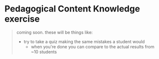 # Pedagogical Content Knowledge exercise

> coming soon.  these will be things like:
> - try to take a quiz making the same mistakes a student would
>    - when you're done you can compare to the actual results from ~10 students

